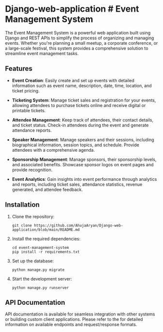 # Django-web-application # Event Management System

The Event Management System is a powerful web application built using Django and REST APIs to simplify the process of organizing and managing events. Whether you're planning a small meetup, a corporate conference, or a large-scale festival, this system provides a comprehensive solution to streamline event management tasks.

## Features

- **Event Creation**: Easily create and set up events with detailed information such as event name, description, date, time, location, and ticket pricing.

- **Ticketing System**: Manage ticket sales and registration for your events, allowing attendees to purchase tickets online and receive digital or printable tickets.

- **Attendee Management**: Keep track of attendees, their contact details, and ticket status. Check-in attendees during the event and generate attendance reports.

- **Speaker Management**: Manage speakers and their sessions, including biographical information, session topics, and schedule. Provide attendees with a comprehensive agenda.

- **Sponsorship Management**: Manage sponsors, their sponsorship levels, and associated benefits. Showcase sponsor logos on event pages and provide recognition.

- **Event Analytics**: Gain insights into event performance through analytics and reports, including ticket sales, attendance statistics, revenue generated, and attendee feedback.

## Installation

1. Clone the repository:

   ```
   git clone https://github.com/AhujaAryan/Django-web-application/blob/main/README.md
   ```

2. Install the required dependencies:

   ```
   cd event-management-system
   pip install -r requirements.txt
   ```

3. Set up the database:

   ```
   python manage.py migrate
   ```

4. Start the development server:

   ```
   python manage.py runserver
   ```
## API Documentation

API documentation is available for seamless integration with other systems or building custom client applications.  Please refer to the for detailed information on available endpoints and request/response formats.

